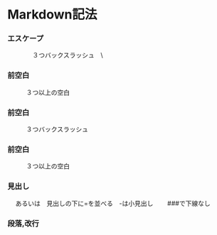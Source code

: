 # Markdown記法
### エスケープ
　　　　３つバックスラッシュ　\  
### 前空白
　　　３つ以上の空白
### 前空白
　　　３つバックスラッシュ
### 前空白
　　　３つ以上の空白   
### 見出し　
　  あるいは　見出しの下に=を並べる　-は小見出し　　 ###で下線なし

### 段落,改行
